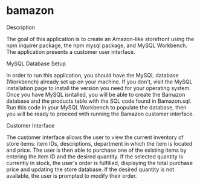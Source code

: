 # bamazon

Description

The goal of this application is to create an Amazon-like storefront using the npm inquirer package, the npm mysql package, and MySQL Workbench. The application presents a customer user interface.

MySQL Database Setup

In order to run this application, you should have the MySQL database (Workbench) already set up on your machine. If you don't, visit the MySQL installation page to install the version you need for your operating system. Once you have MySQL isntalled, you will be able to create the Bamazon database and the products table with the SQL code found in Bamazon.sql. Run this code in your MySQL Workbench to populate the database, then you will be ready to proceed with running the Bamazon customer interface.

Customer Interface

The customer interface allows the user to view the current inventory of store items: item IDs, descriptions, department in which the item is located and price. The user is then able to purchase one of the existing items by entering the item ID and the desired quantity. If the selected quantity is currently in stock, the user's order is fulfilled, displaying the total purchase price and updating the store database. If the desired quantity is not available, the user is prompted to modify their order.

